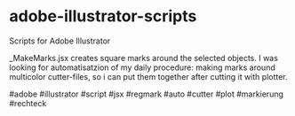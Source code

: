# adobe-illustrator-scripts
Scripts for Adobe Illustrator

_MakeMarks.jsx
creates square marks around the selected objects.
I was looking for automatisatzion of my daily procedure: making marks around multicolor cutter-files, so i can put them together after cutting it with plotter.

#adobe #illustrator #script #jsx #regmark #auto #cutter #plot #markierung #rechteck
